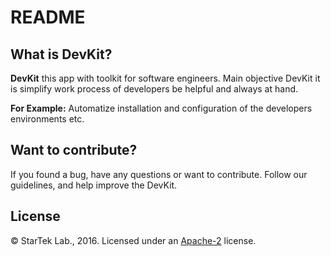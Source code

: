 # README 

## What is DevKit?
**DevKit** this app with toolkit for software engineers. Main objective DevKit it is simplify work process of
developers be helpful and always at hand.

__For Example:__ Automatize installation and configuration of the developers environments etc.

## Want to contribute?
If you found a bug, have any questions or want to contribute. Follow our guidelines, and help improve the DevKit.

## License
© StarTek Lab., 2016. Licensed under an
[Apache-2](https://github.com/it-persona/devkit/blob/master/LICENSE)
license.